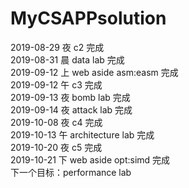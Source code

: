 # MyCSAPPsolution
2019-08-29 夜 c2 完成  
2019-08-31 晨 data lab 完成  
2019-09-12 上 web aside asm:easm 完成  
2019-09-12 午 c3 完成  
2019-09-13 夜 bomb lab 完成  
2019-09-14 夜 attack lab 完成  
2019-10-08 夜 c4 完成  
2019-10-13 午 architecture lab 完成  
2019-10-20 夜 c5 完成  
2019-10-21 下 web aside opt:simd 完成  
下一个目标：performance lab  

